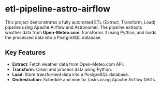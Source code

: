 # etl-pipeline-astro-airflow

This project demonstrates a fully automated ETL (Extract, Transform, Load) pipeline using Apache Airflow and Astronomer. The pipeline extracts weather data from **Open-Meteo.com**, transforms it using Python, and loads the processed data into a PostgreSQL database.  

## Key Features  
- **Extract**: Fetch weather data from Open-Meteo.com API.  
- **Transform**: Clean and process data using Python.  
- **Load**: Store transformed data into a PostgreSQL database.  
- **Orchestration**: Schedule and monitor tasks using Apache Airflow DAGs. 
